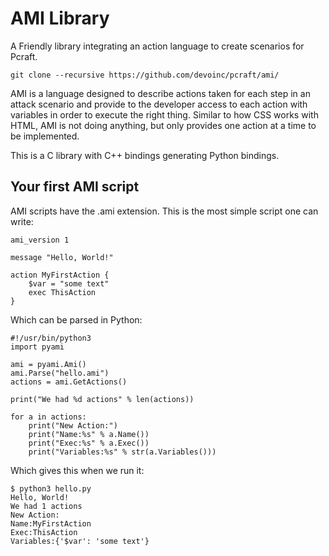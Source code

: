 AMI Library
===========

A Friendly library integrating an action language to create scenarios for Pcraft. 

```
git clone --recursive https://github.com/devoinc/pcraft/ami/
```

AMI is a language designed to describe actions taken for each step in an attack scenario and provide to the developer access to each action with variables in order to execute the right thing. Similar to how CSS works with HTML, AMI is not doing anything, but only provides one action at a time to be implemented.

This is a C library with C++ bindings generating Python bindings.

Your first AMI script
---------------------

AMI scripts have the .ami extension. This is the most simple script one can write:

```
ami_version 1

message "Hello, World!"

action MyFirstAction {
    $var = "some text"
    exec ThisAction
}
```

Which can be parsed in Python:

```
#!/usr/bin/python3
import pyami

ami = pyami.Ami()
ami.Parse("hello.ami")
actions = ami.GetActions()

print("We had %d actions" % len(actions))

for a in actions:
    print("New Action:")
    print("Name:%s" % a.Name())
    print("Exec:%s" % a.Exec())
    print("Variables:%s" % str(a.Variables()))

```

Which gives this when we run it:

```
$ python3 hello.py
Hello, World!
We had 1 actions
New Action:
Name:MyFirstAction
Exec:ThisAction
Variables:{'$var': 'some text'}

```

